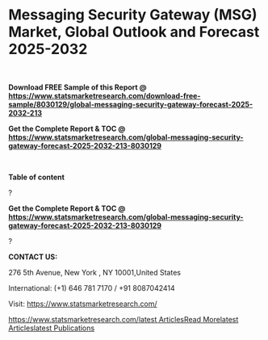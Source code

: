 <h1>Messaging Security Gateway (MSG) Market, Global Outlook and Forecast 2025-2032</h1><br/><p><strong>Download FREE Sample of this Report @ <a href="https://www.statsmarketresearch.com/download-free-sample/8030129/global-messaging-security-gateway-forecast-2025-2032-213">https://www.statsmarketresearch.com/download-free-sample/8030129/global-messaging-security-gateway-forecast-2025-2032-213</a></strong></p>
 
 
 
 <div><b>Get the Complete Report & TOC @ <a href="https://www.statsmarketresearch.com/global-messaging-security-gateway-forecast-2025-2032-213-8030129">https://www.statsmarketresearch.com/global-messaging-security-gateway-forecast-2025-2032-213-8030129</a></b></div>
 
 
 
 <p><br />
 
 <b>Table of content</b></p>
 
 
 
 <p>? </p>
 
 
 
 <div><b>Get the Complete Report & TOC @ <a href="https://www.statsmarketresearch.com/global-messaging-security-gateway-forecast-2025-2032-213-8030129">https://www.statsmarketresearch.com/global-messaging-security-gateway-forecast-2025-2032-213-8030129</a></b></div>
 
 
 
 <p>? </p>
 
 
 
 <p><b>CONTACT US:</b><br />
 
 276 5th Avenue, New York , NY 10001,United States<br />
 
 International: (+1) 646 781 7170 / +91 8087042414<br />
 
 Visit: <a href="https://www.statsmarketresearch.com/">https://www.statsmarketresearch.com/</a><br />
 
 <a href="https://gyeongbokgung.com">https://www.statsmarketresearch.com/</a><a href="https://hallyeomaritime.com">latest Articles</a><a href="https://jingwansa.com">Read More</a><a href="https://nguoiviet.jp/">latest Articles</a><a href="https://www.intelmarketresearch.com/">latest Publications</a></p>